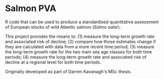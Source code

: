 # Salmon PVA
R code that can be used to produce a standardised quantitative assessment of European stocks of wild Atlantic salmon (*Salmo salar*).

This project provides the means to: (1) measure the long-term growth rate and associated risk of decline; (2) compare how those estimates change if they are calculated with data from a more recent time period; (3) measure the long-term growth rate for the two main sea age classes for both time periods; (4) measure the long-term growth rate and associated risk of decline at a regional level for both time periods.

Originally developed as part of Darren Kavanagh's MSc thesis.
